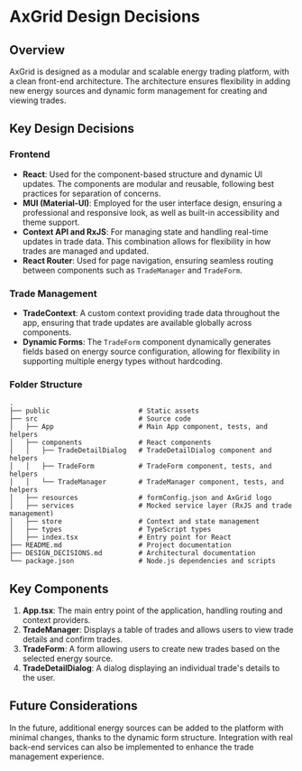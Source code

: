 
# AxGrid Design Decisions

## Overview

AxGrid is designed as a modular and scalable energy trading platform, with a clean front-end architecture. The architecture ensures flexibility in adding new energy sources and dynamic form management for creating and viewing trades.

## Key Design Decisions

### Frontend

- **React**: Used for the component-based structure and dynamic UI updates. The components are modular and reusable, following best practices for separation of concerns.
- **MUI (Material-UI)**: Employed for the user interface design, ensuring a professional and responsive look, as well as built-in accessibility and theme support.
- **Context API and RxJS**: For managing state and handling real-time updates in trade data. This combination allows for flexibility in how trades are managed and updated.
- **React Router**: Used for page navigation, ensuring seamless routing between components such as `TradeManager` and `TradeForm`.

### Trade Management

- **TradeContext**: A custom context providing trade data throughout the app, ensuring that trade updates are available globally across components.
- **Dynamic Forms**: The `TradeForm` component dynamically generates fields based on energy source configuration, allowing for flexibility in supporting multiple energy types without hardcoding.

### Folder Structure
```
.
├── public                      # Static assets
├── src                         # Source code
│   ├── App                     # Main App component, tests, and helpers 
│   ├── components              # React components
│   │   ├── TradeDetailDialog   # TradeDetailDialog component and helpers
│   │   ├── TradeForm           # TradeForm component, tests, and helpers
│   │   └── TradeManager        # TradeManager component, tests, and helpers
│   ├── resources               # formConfig.json and AxGrid logo
│   ├── services                # Mocked service layer (RxJS and trade management)
│   ├── store                   # Context and state management
│   ├── types                   # TypeScript types                
│   ├── index.tsx               # Entry point for React
├── README.md                   # Project documentation
├── DESIGN_DECISIONS.md         # Architectural documentation
└── package.json                # Node.js dependencies and scripts
```

## Key Components

1. **App.tsx**: The main entry point of the application, handling routing and context providers.
2. **TradeManager**: Displays a table of trades and allows users to view trade details and confirm trades.
3. **TradeForm**: A form allowing users to create new trades based on the selected energy source.
4. **TradeDetailDialog**: A dialog displaying an individual trade's details to the user.

## Future Considerations

In the future, additional energy sources can be added to the platform with minimal changes, thanks to the dynamic form structure. Integration with real back-end services can also be implemented to enhance the trade management experience.

